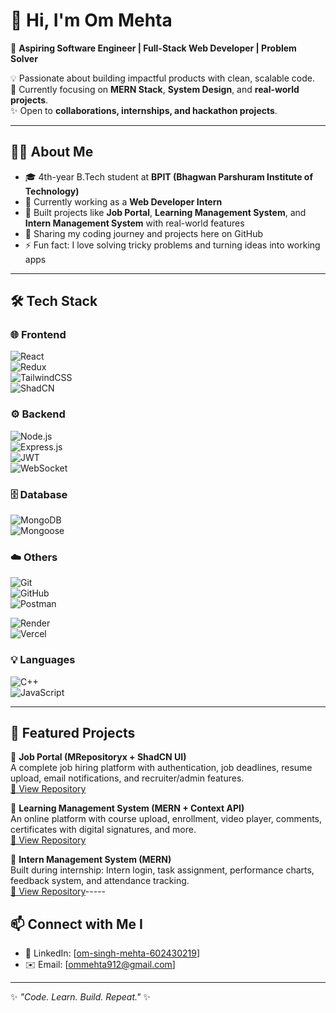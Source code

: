 # 👋 Hi, I'm Om Mehta  

🚀 **Aspiring Software Engineer | Full-Stack Web Developer | Problem Solver**  

💡 Passionate about building impactful products with clean, scalable code.  
🎯 Currently focusing on **MERN Stack**, **System Design**, and **real-world projects**.  
✨ Open to **collaborations, internships, and hackathon projects**.  

---

## 🧑‍💻 About Me  
- 🎓 4th-year B.Tech student at **BPIT (Bhagwan Parshuram Institute of Technology)**  
- 💼 Currently working as a **Web Developer Intern**  
- 🔭 Built projects like **Job Portal**, **Learning Management System**, and **Intern Management System** with real-world features  
- 📝 Sharing my coding journey and projects here on GitHub  
- ⚡ Fun fact: I love solving tricky problems and turning ideas into working apps  

---

## 🛠️ Tech Stack  

### 🌐 Frontend  
![React](https://img.shields.io/badge/-React-61DAFB?style=for-the-badge&logo=react&logoColor=000)  
![Redux](https://img.shields.io/badge/-Redux-764ABC?style=for-the-badge&logo=redux&logoColor=fff)  
![TailwindCSS](https://img.shields.io/badge/-TailwindCSS-38B2AC?style=for-the-badge&logo=tailwind-css&logoColor=fff)  
![ShadCN](https://img.shields.io/badge/-ShadCN_UI-000000?style=for-the-badge&logo=shadcnui&logoColor=fff)  

### ⚙️ Backend  
![Node.js](https://img.shields.io/badge/-Node.js-339933?style=for-the-badge&logo=node.js&logoColor=fff)  
![Express.js](https://img.shields.io/badge/-Express.js-000000?style=for-the-badge&logo=express&logoColor=fff)  
![JWT](https://img.shields.io/badge/-JWT-000000?style=for-the-badge&logo=jsonwebtokens&logoColor=fff)<br>
![WebSocket](https://img.shields.io/badge/-WebSocket-46E3B7?style=for-the-badge&logo=socketdotio&logoColor=000)

### 🗄️ Database  
![MongoDB](https://img.shields.io/badge/-MongoDB-47A248?style=for-the-badge&logo=mongodb&logoColor=fff)  
![Mongoose](https://img.shields.io/badge/-Mongoose-880000?style=for-the-badge&logo=mongoose&logoColor=fff)  

### ☁️ Others  
![Git](https://img.shields.io/badge/-Git-F05032?style=for-the-badge&logo=git&logoColor=fff)  
![GitHub](https://img.shields.io/badge/-GitHub-181717?style=for-the-badge&logo=github&logoColor=fff)  
![Postman](https://img.shields.io/badge/-Postman-FF6C37?style=for-the-badge&logo=postman&logoColor=fff)  

![Render](https://img.shields.io/badge/-Render-46E3B7?style=for-the-badge&logo=render&logoColor=000)  
![Vercel](https://img.shields.io/badge/-Vercel-000000?style=for-the-badge&logo=vercel&logoColor=fff)  

### 💡 Languages  
![C++](https://img.shields.io/badge/-C++-00599C?style=for-the-badge&logo=cplusplus&logoColor=fff)  
![JavaScript](https://img.shields.io/badge/-JavaScript-F7DF1E?style=for-the-badge&logo=javascript&logoColor=000)

---

## 📌 Featured Projects  

🔹 **Job Portal (MRepositoryx + ShadCN UI)**  
A complete job hiring platform with authentication, job deadlines, resume upload, email notifications, and recruiter/admin features.  
[🔗 View Repository](https://github.com/Omsinghmehta/J-Portal)  

🔹 **Learning Management System (MERN + Context API)**  
An online platform with course upload, enrollment, video player, comments, certificates with digital signatures, and more.  
[🔗 View Repository](https://github.com/Omsinghmehta/https)

🔹 **Intern Management System (MERN)**  
Built during internship: Intern login, task assignment, performance charts, feedback system, and attendance tracking.  
[🔗 View Repository](https://github.com/Omsinghmehta/Intern-Management-system)-----

## 📫 Connect with Me  I   
- 💼 LinkedIn: [[om-singh-mehta-602430219](https://www.linkedin.com/in/om-singh-mehta-602430219?utm_source=share&utm_campaign=share_via&utm_content=profile&utm_medium=android_app)]  
- ✉️ Email: [ommehta912@gmail.com]  


---

✨ *"Code. Learn. Build. Repeat."* ✨
